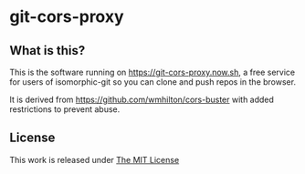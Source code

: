 # git-cors-proxy

## What is this?

This is the software running on https://git-cors-proxy.now.sh, a free
service for users of isomorphic-git so you can clone and push repos in the browser.

It is derived from https://github.com/wmhilton/cors-buster with added restrictions to prevent abuse.

## License

This work is released under [The MIT License](https://opensource.org/licenses/MIT)
